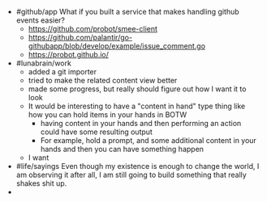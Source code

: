 - #github/app What if you built a service that makes handling github events easier?
	- https://github.com/probot/smee-client
	- https://github.com/palantir/go-githubapp/blob/develop/example/issue_comment.go
	- https://probot.github.io/
- #lunabrain/work
	- added a git importer
	- tried to make the related content view better
	- made some progress, but really should figure out how I want it to look
	- It would be interesting to have a "content in hand" type thing like how you can hold items in your hands in BOTW
		- having content in your hands and then performing an action could have some resulting output
		- For example, hold a prompt, and some additional content in your hands and then you can have something happen
	- I want
- #life/sayings Even though my existence is enough to change the world, I am observing it after all, I am still going to build something that really shakes shit up.
-